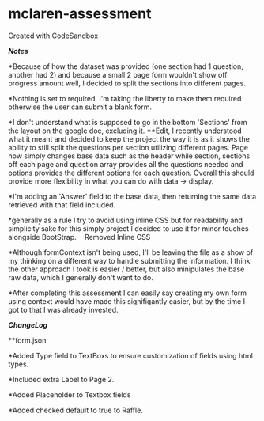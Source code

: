# mclaren-assessment

Created with CodeSandbox

**_Notes_**

\*Because of how the dataset was provided (one section had 1 question, another had 2) and
because a small 2 page form wouldn't show off progress amount well, I decided to split
the sections into different pages.

\*Nothing is set to required. I'm taking the liberty to make them required otherwise the user can submit a blank form.

\*I don't understand what is supposed to go in the bottom 'Sections' from the layout on the google doc, excluding it.
\*\*Edit, I recently understood what it meant and decided to keep the project the way it is as it shows the ability to still split the questions per section utilizing different pages. Page now simply changes base data such as the header while section, sections off each page and question array provides all the questions needed and options provides the different options for each question. Overall this should provide more flexibility in what you can do with data -> display.

\*I'm adding an 'Answer' field to the base data, then returning the same data retrieved
with that field included.

\*generally as a rule I try to avoid using inline CSS but for readability and simplicity sake for this simply project I decided to use it for minor touches alongside BootStrap.
--Removed Inline CSS

\*Although formContext isn't being used, I'll be leaving the file as a show of my thinking on a different way to handle submitting the information. I think the other approach I took is easier / better, but also minipulates the base raw data, which I generally don't want to do.

\*After completing this assessment I can easily say creating my own form using context would have made this signifigantly easier, but by the time I got to that I was already invested.

**_ChangeLog_**

\*\*form.json

\*Added Type field to TextBoxs to ensure customization of fields using html types.

\*Included extra Label to Page 2.

\*Added Placeholder to Textbox fields

\*Added checked default to true to Raffle.
